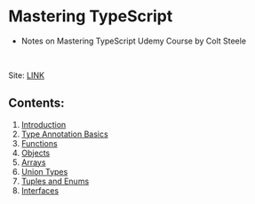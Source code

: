 ﻿# Mastering TypeScript

- Notes on Mastering TypeScript Udemy Course by Colt Steele
<br>

Site: [LINK](https://kellen-linse.github.io/TypeScript_Notes/)

## Contents:

1. [Introduction](1_Intro/notes.md)
2. [Type Annotation Basics](3_Type_Annotation_Basics/notes.md)
3. [Functions](4_Functions/notes.md)
4. [Objects](5_Object_Types/notes.md)
5. [Arrays](6_Array_Types/notes.md)
6. [Union Types](7_Union_Types/notes.md)
7. [Tuples and Enums](8_Tuples_and_Enums/notes.md)
8. [Interfaces](9_Interfaces/notes.md)